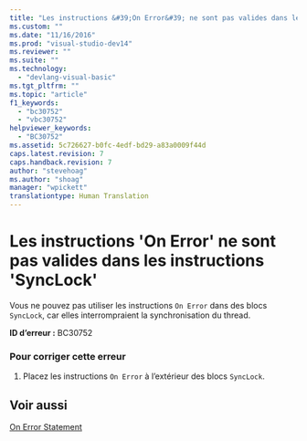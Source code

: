 ```yaml
---
title: "Les instructions &#39;On Error&#39; ne sont pas valides dans les instructions &#39;SyncLock&#39; | Microsoft Docs"
ms.custom: ""
ms.date: "11/16/2016"
ms.prod: "visual-studio-dev14"
ms.reviewer: ""
ms.suite: ""
ms.technology: 
  - "devlang-visual-basic"
ms.tgt_pltfrm: ""
ms.topic: "article"
f1_keywords: 
  - "bc30752"
  - "vbc30752"
helpviewer_keywords: 
  - "BC30752"
ms.assetid: 5c726627-b0fc-4edf-bd29-a83a0009f44d
caps.latest.revision: 7
caps.handback.revision: 7
author: "stevehoag"
ms.author: "shoag"
manager: "wpickett"
translationtype: Human Translation
---
```

# Les instructions &#39;On Error&#39; ne sont pas valides dans les instructions &#39;SyncLock&#39;
Vous ne pouvez pas utiliser les instructions `On Error` dans des blocs `SyncLock`, car elles interrompraient la synchronisation du thread.  
  
 **ID d’erreur :** BC30752  
  
### Pour corriger cette erreur  
  
1.  Placez les instructions `On Error` à l’extérieur des blocs `SyncLock`.  
  
## Voir aussi  
 [On Error Statement](../../visual-basic/language-reference/statements/on-error-statement.md)